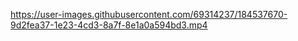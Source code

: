 

https://user-images.githubusercontent.com/69314237/184537670-9d2fea37-1e23-4cd3-8a7f-8e1a0a594bd3.mp4

